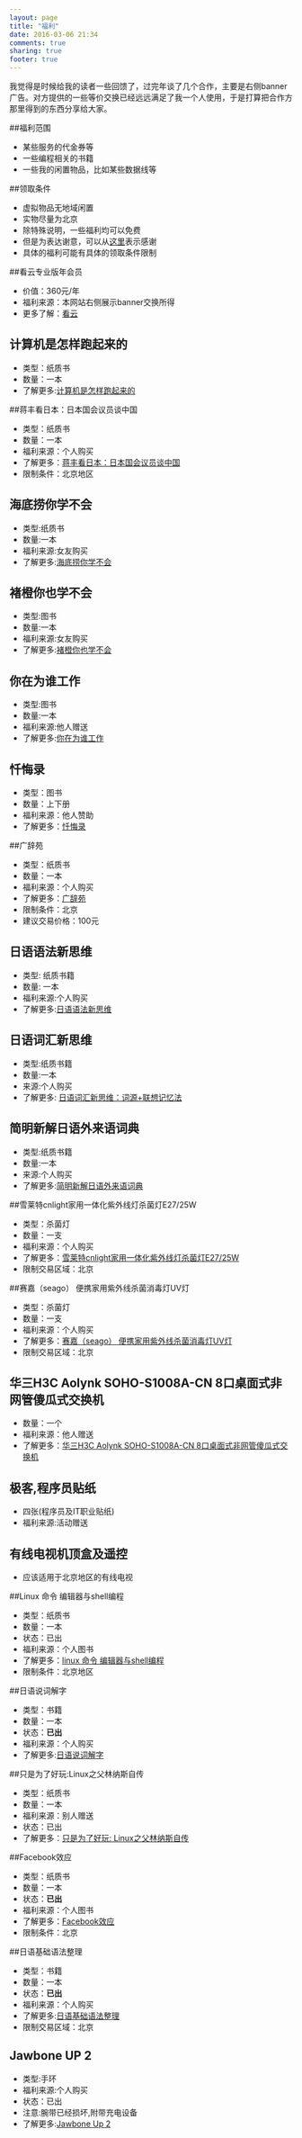 ```yaml
---
layout: page
title: "福利"
date: 2016-03-06 21:34
comments: true
sharing: true
footer: true
---
```


我觉得是时候给我的读者一些回馈了，过完年谈了几个合作，主要是右侧banner广告。对方提供的一些等价交换已经远远满足了我一个人使用，于是打算把合作方那里得到的东西分享给大家。

##福利范围
  * 某些服务的代金券等
  * 一些编程相关的书籍
  * 一些我的闲置物品，比如某些数据线等


##领取条件
  * 虚拟物品无地域闲置
  * 实物尽量为北京
  * 除特殊说明，一些福利均可以免费
  * 但是为表达谢意，可以从[这里](http://droidyue.com/donate/)表示感谢
  * 具体的福利可能有具体的领取条件限制

##看云专业版年会员
  * 价值：360元/年
  * 福利来源：本网站右侧展示banner交换所得
  * 更多了解：[看云](http://www.kancloud.cn/price)

## 计算机是怎样跑起来的
  * 类型：纸质书
  * 数量：一本
  * 了解更多:[计算机是怎样跑起来的](http://union.click.jd.com/jdc?e=&p=AyIHZR5aEQISA1AYUyUCEgBdE1kcBiJDCkMFSjJLQhBaUAscSkIBR0ROVw1VC0dFFQIVD10ZUhEdS0IJRmt%2BX1FFDmQ7R2JVUzNeXVwHYBkpZARDDh43Vx1TFgQSBFQaaxcAEgdcH1sUByI3NGlrR2zKsePD%2FqQexq3aztOCMhcEUx9eFQMXA2UbXhwDFwRRG1sXARsEZRxrRV1HRAtDDl1GRjdl&t=W1dCFBBFC1pXUwkEAEAdQFkJBVsVBRoPVxJfCltXWwg%3D)


##蒋丰看日本：日本国会议员谈中国
  * 类型：纸质书
  * 数量：一本
  * 福利来源：个人购买
  * 了解更多：[蒋丰看日本：日本国会议员谈中国](http://union.click.jd.com/jdc?e=&p=AyIHZR5aEQISA1AYUyUCEgdcG10RACJDCkMFSjJLQhBaUAscSkIBR0ROVw1VC0dFFQISDlUdXxcdS0IJRmscZEpkFmQYHGdFVwpAPUFeRgIzGj9lDh43Vx1TFgQSBFQaaxcAEgdcH1sUByI3NGlrR2zKsePD%2FqQexq3aztOCMhABXRhcHQAWAmUbXhEEFA5TH1MUAhoEZRw%3D&t=W1dCFBBFC1pXUwkEAEAdQFkJBVsVAhsHUx9ZCltXWwg%3D)
  * 限制条件：北京地区

## 海底捞你学不会
  * 类型:纸质书
  * 数量:一本
  * 福利来源:女友购买
  * 了解更多:[海底捞你学不会](http://union.click.jd.com/jdc?e=&p=AyIHZR5aEQISA1AYUyUCEgFTGFIUCiJDCkMFSjJLQhBaUAscSkIBR0ROVw1VC0dFFQIUAVYSWh0dS0IJRmteeFBjNU5aHWBRTx1sCU5QcWQuRQtlDh43Vx1TFgQSBFQaaxcAEgdcH1sUByI3NGlrR2zKsePD%2FqQexq3aztOCMhcEUx9eFQMXA2UbXhMBEQdTHVwVBBQAZRxrRV1HRAtDDl1GRjdl&t=W1dCFBBFC1pXUwkEAEAdQFkJBVsVBBQEXBpTCltXWwg%3D)

## 褚橙你也学不会
  * 类型:图书
  * 数量:一本
  * 福利来源:女友购买
  * 了解更多:[褚橙你也学不会](http://union.click.jd.com/jdc?e=&p=AyIHZR5aEQISA1AYUyUCEgBSE14SCiJDCkMFSjJLQhBaUAscSkIBR0ROVw1VC0dFFQIVAF0eXB0dS0IJRmtOfG1nLAECdGducS9DHkBrbHEpZyFDDh43Vx1TFgQSBFQaaxcAEgdcH1sUByI3NGlrR2zKsePD%2FqQexq3aztOCMhcEUx9eFQMXA2UbXhMBEQdSHF4cChEDZRxrRV1HRAtDDl1GRjdl&t=W1dCFBBFC1pXUwkEAEAdQFkJBVsVBRUPUBxTCltXWwg%3D)

## 你在为谁工作
  * 类型:图书
  * 数量:一本
  * 福利来源:他人赠送
  * 了解更多:[你在为谁工作](http://union.click.jd.com/jdc?e=&p=AyIHZR5aEQISA1AYUyUCEwZRGF4VByJDCkMFSjJLQhBaUAscSkIBR0ROVw1VC0dFFQMTA1YeWxAdS0IJRmtuR3FHN3lFQmFQW09GOklGbV1SeVpDDh43Vx1TFgQSBFQaaxcAEgdcH1sUByI3NGlrR2zKsePD%2FqQexq3aztOCMhcEUx9eFQMXA2UbXhMBEQdTHFsVAxYDZRxrRV1HRAtDDl1GRjdl&t=W1dCFBBFC1pXUwkEAEAdQFkJBVsUAxYEUBteCltXWwg%3D)

## 忏悔录
  * 类型：图书
  * 数量：上下册
  * 福利来源：他人赞助
  * 了解更多：[忏悔录](http://union.click.jd.com/jdc?e=&p=AyIHZR5aEQISA1AYUyUCEgVXH14cBiJDCkMFSjJLQhBaUAscSkIBR0ROVw1VC0dFFQIQBVEeUhEdS0IJRmsLflNgKxIoT2EaBClQI2xfVUIdHC1DDh43Vx1TFgQSBFQaaxcAEgdcH1sUByI3NGlrR2zKsePD%2FqQexq3aztOCMhcEUx9eFQMXA2UbXhMEEANQHFITBRIHZRxrRV1HRAtDDl1GRjdl&t=W1dCFBBFC1pXUwkEAEAdQFkJBVsVABADUBJfCltXWwg%3D)

##广辞苑
  * 类型：纸质书
  * 数量：一本
  * 福利来源：个人购买
  * 了解更多：[广辞苑](http://union.click.jd.com/jdc?e=&p=AyIHZR5aEQISA1AYUyUCEgZXE1gXCyJDCkMFSjJLQhBaUAscSkIBR0ROVw1VC0dFFQITBV0YWRwdS0IJRmtsZnVMMlsEXmFqVypHJRBEFlECfTBTDh43Vx1TFgQSBFQaaxcAEgdcH1sUByI3NGlrR2zKsePD%2FqQexq3aztOCMhABXRhdFAAQB2UbXhEEGwRdGF4VAxoGZRw%3D&t=W1dCFBBFC1pXUwkEAEAdQFkJBVsVAxAPVhlSCltXWwg%3D)
  * 限制条件：北京
  * 建议交易价格：100元


## 日语语法新思维
  * 类型: 纸质书籍
  * 数量: 一本
  * 福利来源:个人购买
  * 了解更多:[日语语法新思维](http://union.click.jd.com/jdc?e=&p=AyIHZRlcHQQbA1YaWCUCFgdUGl0UBRcDZV8ETVxNNwxeHlQJDBkNXg9JHUlSSkkFSRwSA1UaWhMDFQJRBAJQXk83PUYMYVRKUAZ4DGdUE1hUcjAca09fExdXJQAUD1YdWxYDEzdXGVsVCxYHVB5rJWNgNxR1XhIAEw9lHlgTBhcHVB5fJQIXAVUaUhUGEAZVElwlBSJXCk4YS1pHTxFPayU%3D&t=W1dCFBBFC1pXUwkEAEAdQFkJBVsRAhMGUxpcEAYNXhBHBg%3D%3D)

## 日语词汇新思维
  * 类型:纸质书籍
  * 数量:一本
  * 来源:个人购买
  * 了解更多: [日语词汇新思维：词源+联想记忆法](http://union.click.jd.com/jdc?e=&p=AyIHZR5aEQISA1AYUyUCEwBWG1kRBSJDCkMFSjJLQhBaUAscSkIBR0ROVw1VC0dFFQMVBFUZXxIdS0IJRmtPZHViM2AvQ2FreT5EW2ADeQQlTj9TDh43Vx1TFgQSBFQaaxcAEgdcH1sUByI3NGlrR2zKsePD%2FqQexq3aztOCMhcEUx9eFQMXA2UbXhMCEw5VHF0cBhYPZRxrRV1HRAtDDl1GRjdl&t=W1dCFBBFC1pXUwkEAEAdQFkJBVsUBREHVx9cCltXWwg%3D)

## 简明新解日语外来语词典
  * 类型:纸质书籍
  * 数量:一本
  * 来源:个人购买
  * 了解更多:[简明新解日语外来语词典](http://union.click.jd.com/jdc?e=&p=AyIHZR5aEQISA1AYUyUCEwRRH14QAiJDCkMFSjJLQhBaUAscSkIBR0ROVw1VC0dFFQMRA1EeXhUdS0IJRmtla1l3PhgpQmcUU0toJmhyb2MzZD5TDh43Vx1TFgQSBFQaaxcAEgdcH1sUByI3NGlrR2zKsePD%2FqQexq3aztOCMhcEUx9eFQMXA2UbXhMCEw5WG1kdABYAZRxrRV1HRAtDDl1GRjdl&t=W1dCFBBFC1pXUwkEAEAdQFkJBVsUARYDUB5bCltXWwg%3D)


##雪莱特cnlight家用一体化紫外线灯杀菌灯E27/25W
  * 类型：杀菌灯
  * 数量：一支
  * 福利来源：个人购买
  * 了解更多：[雪莱特cnlight家用一体化紫外线灯杀菌灯E27/25W](http://union.click.jd.com/jdc?e=&p=AyIHZRprHAMWA1QYa1FdSlkKKwJQR1MMSwUDUFZOGA5OREdcThlcGl8RAxEYDF4HSDIRfzN%2BCW1aFWUwUwFKeGAAT3sTFVZiC1krWRMKEQFVGFoUMhAFVRtSEQITAmUrOmcyRGlVGloUAxMFVRNTJQAUD1YdWhcAEjdVHl8TCxEPUxtbHAUWN1I%3D&t=W1dCFBBFC1pXUwkEAEAdQFkJBVIUBhYGVgQCUF5P)
  * 限制交易区域：北京


##赛嘉（seago） 便携家用紫外线杀菌消毒灯UV灯
  * 类型：杀菌灯
  * 数量：一支
  * 福利来源：个人购买
  * 了解更多：[赛嘉（seago） 便携家用紫外线杀菌消毒灯UV灯](http://union.click.jd.com/jdc?e=&p=AyIHZRhdHAsSAlMTWiUCFQRRGlkVABAGZV8ETVxNNwxeHlQJDBkNXg9JHUlSSkkFSRwSAFYfWhcCEAVUBAJQXk83C28taVBSVzd%2BORZKQkEgWw8Ld2F1ExdXJQAUD1YdWxYDEzdXGVsVCxYHVB5rJWNgNxR1WBYBGwdlGV0dARQGVxlbJQIXA1MSWRYDFAZUHV4lBQ%3D%3D&t=W1dCFBBFC1pXUwkEAEAdQFkJBVsSARYGVxtZFwMNXhBHBg%3D%3D)
  * 限制交易区域：北京

## 华三H3C Aolynk SOHO-S1008A-CN 8口桌面式非网管傻瓜式交换机
  * 数量：一个
  * 福利来源：他人赠送
  * 了解更多：[华三H3C Aolynk SOHO-S1008A-CN 8口桌面式非网管傻瓜式交换机](http://union.click.jd.com/jdc?e=&p=AyIHZRlTFgsbAVUTXiUCFwZTE1IUBBECZV8ETVxNNwxeHlQJDBkNXg9JHUlSSkkFSRwSAlQdUxwDFARQBAJQXk83VGdBfFgMTiB7OxZjEno9SA9KS0tQAxdXJQAUD1YdWxYDEzdXGVsVCxYHVB5rJWNgNxR1XRIGFgZlHlgTBhcHVB5fJQIXAVMZXxEFEQBSGF8lBSJXCk4YS1pHTxFPayU%3D&t=W1dCFBBFC1pXUwkEAEAdQFkJBVsQAxQPXBpdFgcNXhBHBg%3D%3D)


## 极客,程序员贴纸
  * 四张(程序员及IT职业贴纸)
  * 福利来源:活动赠送



## 有线电视机顶盒及遥控
  * 应该适用于北京地区的有线电视

##Linux 命令 编辑器与shell编程
  * 类型：纸质书
  * 数量：一本
  * 状态：已出
  * 福利来源：个人图书
  * 了解更多：[linux 命令 编辑器与shell编程](http://union.click.jd.com/jdc?e=&p=AyIHZR5aEQISA1AYUyUCEwZTElMRBSJDCkMFSjJLQhBaUAscSkIBR0ROVw1VC0dFFQMTAVwTXxIdS0IJRmtCZBFaU0suHGFvBBV4JnAcUHoycDx1Dh43Vx1TFgQSBFQaaxcAEgdcH1sUByI3NGlrR2zKsePD%2FqQexq3aztOCMhABXRhdFAAQB2UbXhEEFA5THVkXARMAZRw%3D&t=W1dCFBBFC1pXUwkEAEAdQFkJBVsUAxQOXR9cCltXWwg%3D)
  * 限制条件：北京地区

##日语说词解字
  * 类型：书籍
  * 数量：一本
  * 状态：**已出**
  * 福利来源：个人购买
  * 了解更多:[日语说词解字](http://union.click.jd.com/jdc?e=&p=AyIHZR5aEQISA1AYUyUCEw9RGlgUAiJDCkMFSjJLQhBaUAscSkIBR0ROVw1VC0dFFQMaA1QYWhUdS0IJRmtedWpaT2AYZWFbBCJpX0Zha28BGhtTDh43Vx1TFgQSBFQaaxcAEgdcH1sUByI3NGlrR2zKsePD%2FqQexq3aztOCMhABXRhdFwEbAGUbXhELFwBQG1oWBhYFZRw%3D&t=W1dCFBBFC1pXUwkEAEAdQFkJBVsUChYGVhpbCltXWwg%3D)

##只是为了好玩:Linux之父林纳斯自传
  * 类型：纸质书
  * 数量：一本
  * 福利来源：别人赠送
  * 状态：已出
  * 了解更多：[只是为了好玩: Linux之父林纳斯自传](http://www.amazon.cn/gp/product/B00MB51SAI/ref=as_li_qf_sp_asin_il_tl?ie=UTF8&camp=536&creative=3200&creativeASIN=B00MB51SAI&linkCode=as2&tag=droidyue-23)

##Facebook效应
  * 类型：纸质书
  * 数量：一本
  * 状态：**已出**
  * 福利来源：个人图书
  * 了解更多：[Facebook效应](http://union.click.jd.com/jdc?e=&p=AyIHZR5aEQISA1AYUyUCEwNVG1IVBiJDCkMFSjJLQhBaUAscSkIBR0ROVw1VC0dFFQMWB1USWxEdS0IJRmtJA29uEHsvb2dgfTNhIWxeEFFWHBNDDh43Vx1TFgQSBFQaaxcAEgdcH1sUByI3NGlrR2zKsePD%2FqQexq3aztOCMhABXRhdFAAQB2UbXhEEFA5cGl8dABoAZRw%3D&t=W1dCFBBFC1pXUwkEAEAdQFkJBVsUBhIHXBtfCltXWwg%3D)
  * 限制条件：北京

##日语基础语法整理
  * 类型：书籍
  * 数量：一本
  * 状态：**已出**
  * 福利来源：个人购买
  * 了解更多:[日语基础语法整理](http://union.click.jd.com/jdc?e=&p=AyIHZR5aEQISA1AYUyUCEwZdHFsVBSJDCkMFSjJLQhBaUAscSkIBR0ROVw1VC0dFFQMTD1IbWxIdS0IJRmtBYGYDFGYmFWFHeSpuWUh7dno%2BGVx1Dh43Vx1TFgQSBFQaaxcAEgdcH1sUByI3NGlrR2zKsePD%2FqQexq3aztOCMhABXRhdFwEbAGUbXhELFwBXElIQBhUBZRw%3D&t=W1dCFBBFC1pXUwkEAEAdQFkJBVsUAxoAVRtcCltXWwg%3D)
  * 限制交易区域：北京

## Jawbone UP 2
  * 类型:手环
  * 福利来源:个人购买
  * 状态：已出
  * 注意:腕带已经损坏,附带充电设备
  * 了解更多:[Jawbone Up 2](http://union.click.jd.com/jdc?e=&p=AyIHZRhdHQUQBFYeUiUCFQZcElgWAxQGZV8ETVxNNwxeHlQJDBkNXg9JHUlSSkkFSRwSAFQSUhYBEwFUBAJQXk83B0UgbXpXYzB7I0lfElsXcx1BSWxZNRdXJQAUD1YdWxYDEzdXGVsVCxYHVB5rJWNgNxR1WxwEEw9lHlgTBhcHVB5fJQIXAVUaUhQLEQRXG1olBSJXCk4YS1pHTxFPayU%3D&t=W1dCFBBFC1pXUwkEAEAdQFkJBVsSAxsOVhhaEwMNXhBHBg%3D%3D)